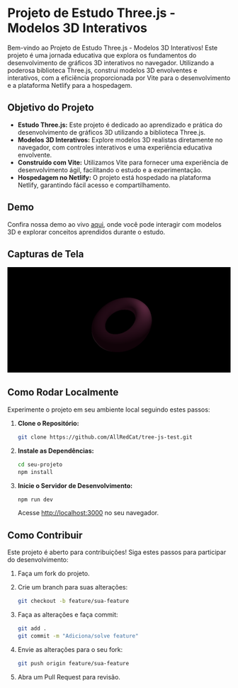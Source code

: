 # Projeto de Estudo Three.js - Modelos 3D Interativos

Bem-vindo ao Projeto de Estudo Three.js - Modelos 3D Interativos! Este projeto é uma jornada educativa que explora os fundamentos do desenvolvimento de gráficos 3D interativos no navegador. Utilizando a poderosa biblioteca Three.js, construi modelos 3D envolventes e interativos, com a eficiência proporcionada por Vite para o desenvolvimento e a plataforma Netlify para a hospedagem.

## Objetivo do Projeto

- **Estudo Three.js:** Este projeto é dedicado ao aprendizado e prática do desenvolvimento de gráficos 3D utilizando a biblioteca Three.js.
- **Modelos 3D Interativos:** Explore modelos 3D realistas diretamente no navegador, com controles interativos e uma experiência educativa envolvente.
- **Construído com Vite:** Utilizamos Vite para fornecer uma experiência de desenvolvimento ágil, facilitando o estudo e a experimentação.
- **Hospedagem no Netlify:** O projeto está hospedado na plataforma Netlify, garantindo fácil acesso e compartilhamento.

## Demo

Confira nossa demo ao vivo [aqui](https://main--zingy-granita-25aa17.netlify.app/), onde você pode interagir com modelos 3D e explorar conceitos aprendidos durante o estudo.

## Capturas de Tela

![Captura de Tela 1](./public/Screenshot%202024-01-11%20at%2000-53-33%20Vite%20App.png)

## Como Rodar Localmente

Experimente o projeto em seu ambiente local seguindo estes passos:

1. **Clone o Repositório:**

    ```bash
    git clone https://github.com/AllRedCat/tree-js-test.git
    ```

2. **Instale as Dependências:**

    ```bash
    cd seu-projeto
    npm install
    ```

3. **Inicie o Servidor de Desenvolvimento:**

    ```bash
    npm run dev
    ```

    Acesse [http://localhost:3000](http://localhost:3000) no seu navegador.

## Como Contribuir

Este projeto é aberto para contribuições! Siga estes passos para participar do desenvolvimento:

1. Faça um fork do projeto.
2. Crie um branch para suas alterações:

    ```bash
    git checkout -b feature/sua-feature
    ```

3. Faça as alterações e faça commit:

    ```bash
    git add .
    git commit -m "Adiciona/solve feature"
    ```

4. Envie as alterações para o seu fork:

    ```bash
    git push origin feature/sua-feature
    ```

5. Abra um Pull Request para revisão.
